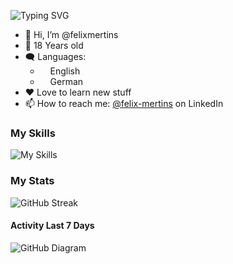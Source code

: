 ![Typing SVG](https://readme-typing-svg.demolab.com?font=Fira+Code&weight=600&pause=1500&random=false&width=435&height=30&lines=Hi!++I'm+Felix+%F0%9F%91%8B%F0%9F%8F%BB;I'm+a+CS+Student+%F0%9F%9A%80;Feel+free+to+contact+me+%F0%9F%A4%9D)

- 👋 Hi, I’m @felixmertins
- 🤏 18 Years old
- 🗨️ Languages: 
    - <img src="https://hatscripts.github.io/circle-flags/flags/us.svg" width="12"> English
    - <img src="https://hatscripts.github.io/circle-flags/flags/de.svg" width="12"> German
- ❤️ Love to learn new stuff
- 📫 How to reach me: [@felix-mertins](https://www.linkedin.com/in/felix-mertins/) on LinkedIn

### My Skills

![My Skills](https://skillicons.dev/icons?i=js,ts,html,css,docker,discord,nodejs,python,mysql,java,haskell,prolog,c)

### My Stats

![GitHub Streak](https://github-readme-streak-stats.herokuapp.com?user=felixmertins&theme=github-dark-blue&hide_border=true)

#### Activity Last 7 Days

![GitHub Diagram](https://github-readme-activity-graph.vercel.app/graph?username=felixmertins&theme=react-dark&hide_border=true&color=BDDFFF&line=6E93B5&point=BDDFFF)
<!--

- 🔭 I’m currently working on ...
- 🌱 I’m currently learning ...
- 👯 I’m looking to collaborate on ...
- 🤔 I’m looking for help with ...
- 💬 Ask me about ...
- 📫 How to reach me: ...
- 😄 Pronouns: ...
- ⚡ Fun fact: ...
-->
